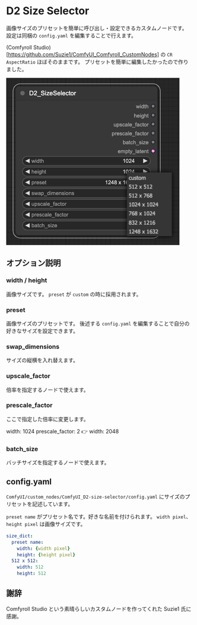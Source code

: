 # D2 Size Selector

画像サイズのプリセットを簡単に呼び出し・設定できるカスタムノードです。
設定は同梱の `config.yaml` を編集することで行えます。

(Comfyroll Studio)[https://github.com/Suzie1/ComfyUI_Comfyroll_CustomNodes] の `CR AspectRatio` ほぼそのままです。
プリセットを簡単に編集したかったので作りました。

<img src="./img/screenshot.png">

## オプション説明

### width / height
画像サイズです。 `preset` が `custom` の時に採用されます。

### preset
画像サイズのプリセットです。
後述する `config.yaml` を編集することで自分の好きなサイズを設定できます。

### swap_dimensions
サイズの縦横を入れ替えます。

### upscale_factor
倍率を指定するノードで使えます。

### prescale_factor
ここで指定した倍率に変更します。

width: 1024
prescale_factor: 2
👉 width: 2048

### batch_size
バッチサイズを指定するノードで使えます。


## config.yaml

`ComfyUI/custom_nodes/ComfyUI_D2-size-selector/config.yaml` にサイズのプリセットを記述しています。

`preset name` がプリセット名です。好きな名前を付けられます。
`width pixel`、`height pixel` は画像サイズです。

```yaml
size_dict:
  preset name:
    width: {width pixel}
    height: {height pixel}
  512 x 512:
    width: 512
    height: 512
```

## 謝辞
Comfyroll Studio という素晴らしいカスタムノードを作ってくれた Suzie1 氏に感謝。
